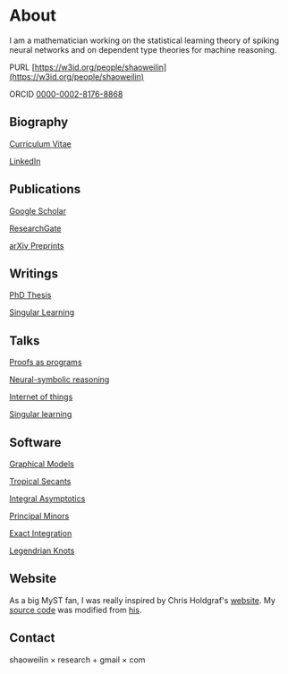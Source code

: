 # About

I am a mathematician working on the statistical learning theory of spiking neural networks and on dependent type theories for machine reasoning.


PURL [https://w3id.org/people/shaoweilin](https://w3id.org/people/shaoweilin)

ORCID [0000-0002-8176-8868](https://orcid.org/0000-0002-8176-8868)

## Biography

[Curriculum Vitae](https://w3id.org/people/shaoweilin/public/vitae.pdf)

[LinkedIn](https://www.linkedin.com/in/shaoweilin)

## Publications

[Google Scholar](http://scholar.google.com.sg/citations?user=jCYmZFEAAAAJ&hl=en&sortby=pubdate)

[ResearchGate](https://www.researchgate.net/profile/Shaowei_Lin)

[arXiv Preprints](https://arxiv.org/a/0000-0002-8176-8868.html)

## Writings

[PhD Thesis](https://w3id.org/people/shaoweilin/public/swthesis.pdf)

[Singular Learning](singular/)

## Talks

[Proofs as programs](proofs-as-programs-challenges-and-strategies-for-program-synthesis/)

[Neural-symbolic reasoning](machine-reasoning-and-deep-spiking-networks/)

[Internet of things](artificial-general-intelligence-for-the-internet-of-things/)

[Singular learning](studying-model-asymptotics-with-singular-learning-theory/)

## Software

[Graphical Models](http://www.math.uiuc.edu/Macaulay2/doc/Macaulay2-1.4/share/doc/Macaulay2/GraphicalModels/html/index.html)

[Tropical Secants](https://w3id.org/people/shaoweilin/public/tropsec.html)

[Integral Asymptotics](https://w3id.org/people/shaoweilin/public/rlct.html)

[Principal Minors](https://w3id.org/people/shaoweilin/public/minors.html)

[Exact Integration](https://w3id.org/people/shaoweilin/public/integrals.html)

[Legendrian Knots](https://w3id.org/people/shaoweilin/public/legendrian.html)

## Website

As a big MyST fan, I was really inspired by Chris Holdgraf's [website](https://predictablynoisy.com/posts/2020/sphinx-blogging/). My [source code](https://github.com/shaoweilin/shaoweilin.github.io) was modified from [his](https://github.com/choldgraf/choldgraf.github.io).

## Contact

shaoweilin × research + gmail × com

